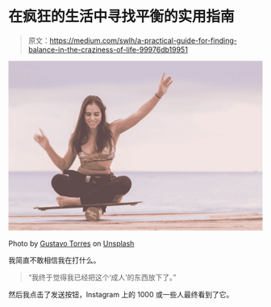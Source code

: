 # 在疯狂的生活中寻找平衡的实用指南

> 原文：<https://medium.com/swlh/a-practical-guide-for-finding-balance-in-the-craziness-of-life-99976db19951>

![](img/85bbb12c14812e3ce18ce3746954863d.png)

Photo by [Gustavo Torres](https://unsplash.com/@topspot?utm_source=medium&utm_medium=referral) on [Unsplash](https://unsplash.com?utm_source=medium&utm_medium=referral)

我简直不敢相信我在打什么。

> “我终于觉得我已经把这个‘成人’的东西放下了。”

然后我点击了发送按钮，Instagram 上的 1000 或一些人最终看到了它。